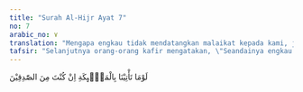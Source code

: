 ```yaml
---
title: "Surah Al-Hijr Ayat 7"
no: 7
arabic_no: ٧
translation: "Mengapa engkau tidak mendatangkan malaikat kepada kami, jika engkau termasuk orang yang benar?”"
tafsir: "Selanjutnya orang-orang kafir mengatakan, \"Seandainya engkau hai Muhammad benar-benar percaya atas kebenaran apa yang engkau sampaikan dan percaya bahwa engkau benar-benar nabi dan rasul Allah, yang diutus kepada kami, tentulah engkau dapat meminta kepada-Nya agar bersama engkau diutus pula seorang malaikat dari langit, yang dapat menguatkan dan membuktikan kenabian dan kerasulanmu itu kepada kami.\"\n\nDari permintaan mereka itu, tergambarlah jalan pikiran mereka tentang kenabian dan kerasulan. Menurut mereka, jika diutus seorang nabi atau rasul, mesti ada malaikat yang mendampinginya, sehingga malaikat dapat menguatkan kenabian dan kerasulannya, memudahkan manusia menerima risalahnya, atau nabi itu cukup berupa malaikat saja. Menurut jalan pikiran mereka, yang membawa ayat-ayat Allah hanyalah makhluk rohani, sedangkan manusia adalah makhluk jasmani (dapat dilihat). Manusia, sekalipun mempunyai kekuatan yang tinggi, tetap tidak mungkin menjadi nabi dan rasul, disebabkan mereka masih bergaul dengan manusia, berada di tengah-tengah mereka, dan masih memiliki kebutuhan jasmani, seperti makan, minum, berpakaian, ingin kekuasaan, ingin mengumpulkan harta, tertarik dengan kehidupan duniawi, dan sebagainya. Karena itu mustahil seorang manusia menjadi nabi dan rasul, kecuali jika pengangkatan kenabian dan kerasulan itu dikuatkan atau dikukuhkan dengan keberadaan malaikat sebagai pendamping.\n\nKepercayaan orang-orang musyrik Mekah ini seperti kepercayaan Fir'aun dan para pengikutnya tentang rasul dan nabi. Menurut mereka, seharusnya semua rasul yang diutus Allah diangkat dengan upacara yang penuh keagungan dan kebesaran, seperti pengangkatan raja-raja mereka, dengan memakai perhiasan gelang dan kalung yang terbuat dari emas dan pakaian kebesaran, atau rasul itu datang dengan diiringi oleh para malaikat, sebagaimana diterangkan dalam firman Allah swt:\n\n\"Maka mengapa dia (Musa) tidak dipakaikan gelang dari emas atau malaikat datang bersama-sama dia untuk mengiringkannya?\" Maka (Firaun) dengan perkataan itu telah mempengaruhi kaumnya, sehingga mereka patuh kepadanya. Sungguh, mereka adalah kaum yang fasik. (az-Zukhruf/43: 53-54)"
---
```

لَوْمَا تَأْتِيْنَا بِالْمَلٰۤىِٕكَةِ اِنْ كُنْتَ مِنَ الصّٰدِقِيْنَ 